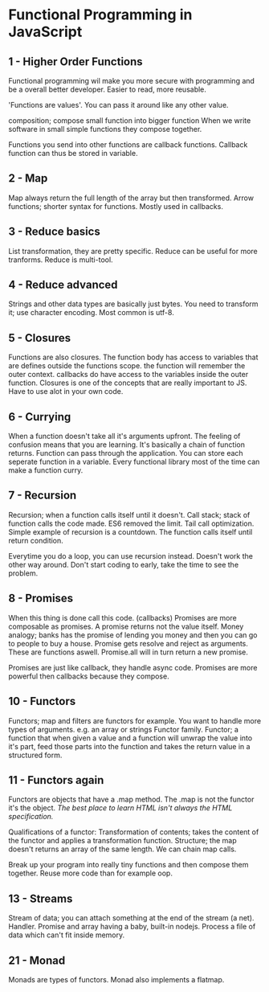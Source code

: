 # Functional Programming in JavaScript

## 1 - Higher Order Functions
Functional programming wil make you more secure with programming and be a overall better developer.
Easier to read, more reusable.

'Functions are values'. You can pass it around like any other value.

composition; compose small function into bigger function
When we write software in small simple functions they compose together.

Functions you send into other functions are callback functions. Callback function can thus be stored in variable.

## 2 - Map
Map always return the full length of the array but then transformed.
Arrow functions; shorter syntax for functions. Mostly used in callbacks.

## 3 - Reduce basics
List transformation, they are pretty specific. Reduce can be useful for more tranforms.
Reduce is multi-tool.

## 4 - Reduce advanced
Strings and other data types are basically just bytes. You need to transform it; use character encoding. Most common is utf-8.

## 5 - Closures
Functions are also closures. The function body has access to variables that are defines outside the functions scope.
the function will remember the outer context.
callbacks do have access to the variables inside the outer function.
Closures is one of the concepts that are really important to JS. Have to use alot in your own code.

## 6 - Currying
When a function doesn't take all it's arguments upfront. The feeling of confusion means that you are learning. It's basically a chain of function returns.
Function can pass through the application. You can store each seperate function in a variable.
Every functional library most of the time can make a function curry.

## 7 - Recursion
Recursion; when a function calls itself until it doesn't.
Call stack; stack of function calls the code made. ES6 removed the limit. Tail call optimization.
Simple example of recursion is a countdown. The function calls itself until return condition.

Everytime you do a loop, you can use recursion instead. Doesn't work the other way around.
Don't start coding to early, take the time to see the problem.

## 8 - Promises
When this thing is done call this code. (callbacks)
Promises are more composable as promises. A promise returns not the value itself.
Money analogy; banks has the promise of lending you money and then you can go to people to buy a house.
Promise gets resolve and reject as arguments. These are functions aswell.
Promise.all will in turn return a new promise.

Promises are just like callback, they handle async code. Promises are more powerful then callbacks because they compose.

## 10 - Functors
Functors; map and filters are functors for example.
You want to handle more types of arguments. e.g. an array or strings
Functor family.
Functor; a function that when given a value and a function will unwrap the value into it's part, feed those parts into the function and takes the return value in a structured form.

## 11 - Functors again
Functors are objects that have a .map method. The .map is not the functor it's the object.
*The best place to learn HTML isn't always the HTML specification.*

Qualifications of a functor: 
Transformation of contents; takes the content of the functor and applies a transformation function.
Structure; the map doesn't returns an array of the same length. We can chain map calls.

Break up your program into really tiny functions and then compose them together. Reuse more code than for example oop.

## 13 - Streams
Stream of data; you can attach something at the end of the stream (a net). Handler.
Promise and array having a baby, built-in nodejs.
Process a file of data which can't fit inside memory.

## 21 - Monad
Monads are types of functors. Monad also implements a flatmap.